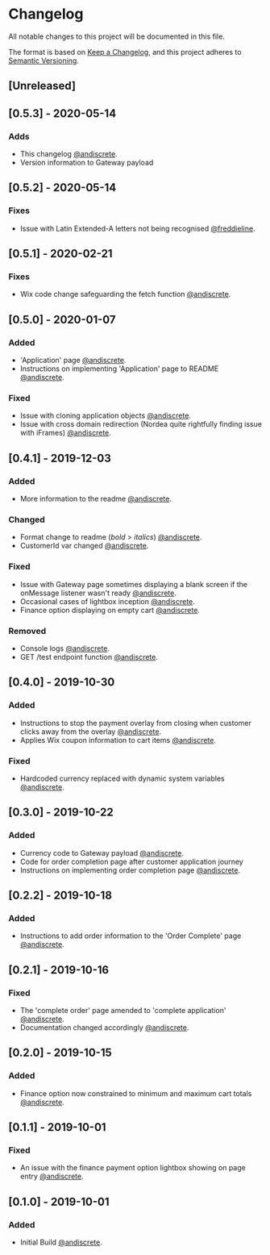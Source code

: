 # Changelog
All notable changes to this project will be documented in this file.

The format is based on [Keep a Changelog](https://keepachangelog.com/en/1.0.0/),
and this project adheres to [Semantic Versioning](https://semver.org/spec/v2.0.0.html).

## [Unreleased]

## [0.5.3] - 2020-05-14

### Adds
- This changelog [@andiscrete](https://github.com/andiscrete).
- Version information to Gateway payload

## [0.5.2] - 2020-05-14

### Fixes
- Issue with Latin Extended-A letters not being recognised [@freddieline](https://github.com/freddieline).

## [0.5.1] - 2020-02-21

### Fixes
- Wix code change safeguarding the fetch function [@andiscrete](https://github.com/andiscrete).

## [0.5.0] - 2020-01-07

### Added
- 'Application' page [@andiscrete](https://github.com/andiscrete).
- Instructions on implementing 'Application' page to README [@andiscrete](https://github.com/andiscrete).

### Fixed
- Issue with cloning application objects [@andiscrete](https://github.com/andiscrete).
- Issue with cross domain redirection (Nordea quite rightfully finding issue with iFrames) [@andiscrete](https://github.com/andiscrete).

## [0.4.1] - 2019-12-03

### Added
- More information to the readme [@andiscrete](https://github.com/andiscrete).

### Changed
- Format change to readme (*bold* > _italics_) [@andiscrete](https://github.com/andiscrete).
- CustomerId var changed [@andiscrete](https://github.com/andiscrete).

### Fixed
- Issue with Gateway page sometimes displaying a blank screen if the onMessage listener wasn't ready [@andiscrete](https://github.com/andiscrete).
- Occasional cases of lightbox inception [@andiscrete](https://github.com/andiscrete).
- Finance option displaying on empty cart [@andiscrete](https://github.com/andiscrete).

### Removed
- Console logs [@andiscrete](https://github.com/andiscrete).
- GET /test endpoint function [@andiscrete](https://github.com/andiscrete).

## [0.4.0] - 2019-10-30
### Added
- Instructions to stop the payment overlay from closing when customer clicks away from the overlay [@andiscrete](https://github.com/andiscrete).
- Applies Wix coupon information to cart items [@andiscrete](https://github.com/andiscrete).

### Fixed
- Hardcoded currency replaced with dynamic system variables  [@andiscrete](https://github.com/andiscrete).

## [0.3.0] - 2019-10-22
### Added
- Currency code to Gateway payload [@andiscrete](https://github.com/andiscrete).
- Code for order completion page after customer application journey
- Instructions on implementing order completion page [@andiscrete](https://github.com/andiscrete).

## [0.2.2] - 2019-10-18
### Added
- Instructions to add order information to the 'Order Complete' page [@andiscrete](https://github.com/andiscrete).

## [0.2.1] - 2019-10-16
### Fixed
- The 'complete order' page amended to 'complete application' [@andiscrete](https://github.com/andiscrete).
- Documentation changed accordingly [@andiscrete](https://github.com/andiscrete).

## [0.2.0] - 2019-10-15
### Added
- Finance option now constrained to minimum and maximum cart totals [@andiscrete](https://github.com/andiscrete).

## [0.1.1] - 2019-10-01
### Fixed
- An issue with the finance payment option lightbox showing on page entry [@andiscrete](https://github.com/andiscrete).

## [0.1.0] - 2019-10-01
### Added
- Initial Build [@andiscrete](https://github.com/andiscrete).
